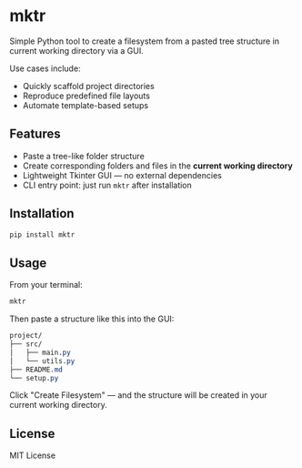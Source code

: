 # mktr

Simple Python tool to create a filesystem from a pasted tree structure in current working directory via a GUI.

Use cases include:

- Quickly scaffold project directories
- Reproduce predefined file layouts
- Automate template-based setups

## Features

- Paste a tree-like folder structure
- Create corresponding folders and files in the **current working directory**
- Lightweight Tkinter GUI — no external dependencies
- CLI entry point: just run `mktr` after installation

## Installation

```bash
pip install mktr
````

## Usage

From your terminal:

```bash
mktr
```

Then paste a structure like this into the GUI:

```css
project/
├── src/
│   ├── main.py
│   └── utils.py
├── README.md
└── setup.py
```
Click "Create Filesystem" — and the structure will be created in your current working directory.

## License

MIT License


